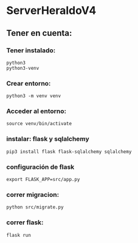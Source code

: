 # ServerHeraldoV4

## Tener en cuenta:

### Tener instalado:
	python3
	python3-venv

### Crear entorno:
    python3 -m venv venv

### Acceder al entorno:
    source venv/bin/activate

### instalar: flask y sqlalchemy
    pip3 install flask flask-sqlalchemy sqlalchemy

### configuración de flask
    export FLASK_APP=src/app.py

### correr migracion:
    python src/migrate.py

### correr flask:
    flask run

